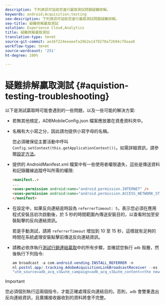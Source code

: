 ```yaml
---
description: 下列資訊可協助您進行贏取測試問題疑難排解。
keywords: android;Acquisition;testing
seo-description: 下列資訊可協助您進行贏取測試問題疑難排解。
seo-title: 疑難排解贏取測試
solution: Experience Cloud,Analytics
title: 疑難排解贏取測試
translation-type: tm+mt
source-git-commit: ae16f224eeaeefa29b2e1479270a72694c79aaa0
workflow-type: tm+mt
source-wordcount: '251'
ht-degree: 100%

---
```



# 疑難排解贏取測試 {#aquistion-testing-troubleshooting}

以下是測試贏取時可能會遇到的一些問題，以及一些可能的解決方案:

* 若無其他規定，ADBMobileConfig.json 檔案應放置在資產資料夾中。

* 名稱有大小寫之分，因此請勿提供小寫字母的名稱。

   您必須確保從主要活動中呼叫 `Config.setContext(this.getApplicationContext())`。如需詳細資訊，請參閱[設定方法](https://docs.adobe.com/content/help/zh-Hant/mobile-services/android/configuration-android/methods.html)。

* 提供的 AndroidManifest.xml 檔案中有一些使用者權限遺失，這些是傳送資料和記錄離線追蹤呼叫所需的權限:

   ```html
   <manifest..>
   ... 
   <uses-permission android:name="android.permission.INTERNET" />
   <uses-permission android:name="android.permission.ACCESS_NETWORK_STATE" />
   </manifest>
   ```

* 在設定中，如果反向連結逾時設為 `referrerTimeout: 5`，表示您必須在應用程式安裝且初次啟動後，於 5 秒的時間範圍內傳送安裝目的，以查看附加至安裝點擊的反向連結資訊。

   若是手動測試，請將 `referrerTimeout` 增加到 10 至 15 秒，這樣就有足夠的時間在系統處理安裝點擊前傳送反向連結資訊。

* 請務必依序執行[測試行銷連結贏取](https://docs.adobe.com/content/help/zh-Hant/mobile-services/android/acquisition-android/t-testing-marketing-link-acquisition.html)中的所有步驟，並確認您執行 `adb` 殼層，然後執行下列指令:

   ```java
   am broadcast -a com.android.vending.INSTALL_REFERRER -n 
   nl.postnl.app/.tracking.AdobeAcquisitionLinkBroadcastReceiver --es "referrer"
   "utm_source=adb_acq_v3&utm_campaign=adb_acq_v3&utm_content=<the newly generated id at step #7>"
   ```

>[!IMPORTANT]
>
>您必須個別執行這兩個指令，才能正確處理反向連結目的。否則，`adb` 會雙重逸出反向連結資訊，且廣播接收器收到的資料將會不完整。
